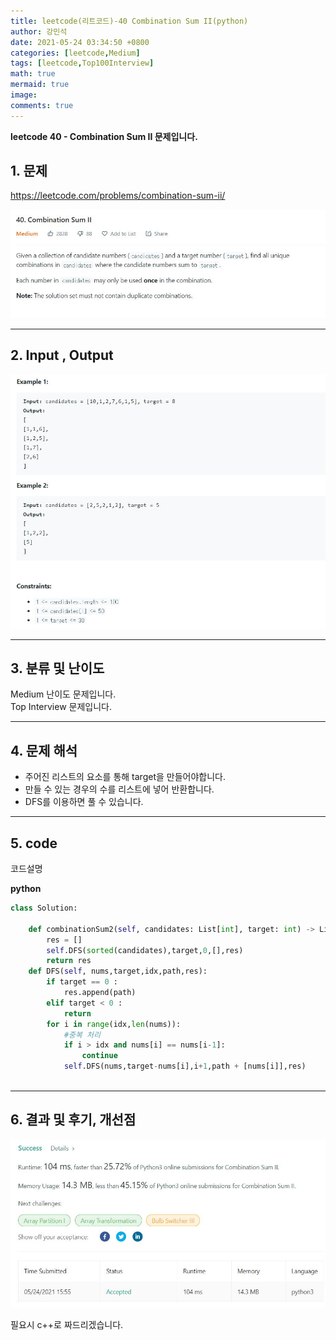 ```yaml
---
title: leetcode(리트코드)-40 Combination Sum II(python)
author: 강민석
date: 2021-05-24 03:34:50 +0800
categories: [leetcode,Medium]
tags: [leetcode,Top100Interview]
math: true
mermaid: true
image: 
comments: true
---
```


**leetcode 40 - Combination Sum II 문제입니다.**

## 1. 문제
<https://leetcode.com/problems/combination-sum-ii/> 

![](/assets/img/sample/leetcode/40/Problem.JPG)

-----  

## 2. Input , Output

![](/assets/img/sample/leetcode/40/input.JPG)  


-----  

## 3. 분류 및 난이도

Medium 난이도 문제입니다.  
Top Interview 문제입니다.

-----  

## 4. 문제 해석

- 주어진 리스트의 요소를 통해 target을 만들어야합니다.
- 만들 수 있는 경우의 수를 리스트에 넣어 반환합니다.
- DFS를 이용하면 풀 수 있습니다.



-----  

## 5. code  

코드설명


**python**

```python
class Solution:
    
    def combinationSum2(self, candidates: List[int], target: int) -> List[List[int]]:
        res = []
        self.DFS(sorted(candidates),target,0,[],res)
        return res
    def DFS(self, nums,target,idx,path,res):
        if target == 0 : 
            res.append(path)
        elif target < 0 :
            return
        for i in range(idx,len(nums)):
            #중복 처리
            if i > idx and nums[i] == nums[i-1]:
                continue
            self.DFS(nums,target-nums[i],i+1,path + [nums[i]],res)
            
```


-----

## 6. 결과 및 후기, 개선점



![](/assets/img/sample/leetcode/40/result.JPG)  

필요시 c++로 짜드리겠습니다.



